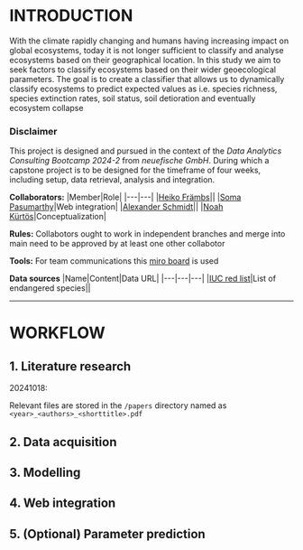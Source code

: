 # __INTRODUCTION__

With the climate rapidly changing and humans having increasing impact on global ecosystems, today it is not longer sufficient to classify and analyse ecosystems based on their geographical location. In this study we aim to seek factors to classify ecosystems based on their wider geoecological parameters. The goal is to create a classifier that allows us to dynamically classify ecosystems to predict expected values as i.e. species richness, species extinction rates, soil status, soil detioration and eventually ecosystem collapse <br>

### Disclaimer

This project is designed and pursued in the context of the *Data Analytics Consulting Bootcamp 2024-2* from *neuefische GmbH*. During which a capstone project is to be designed for the timeframe of four weeks, including setup, data retrieval, analysis and integration.

**Collaborators:** 
|Member|Role|
|---|---|
|[Heiko Främbs](https://github.com/HeikoFrae)||
|[Soma	Pasumarthy](https://github.com/pasumaso/pasumaso)|Web integration|
|[Alexander Schmidt](https://github.com/aschmidtphil/aschmidtphil)||
|[Noah Kürtös](https://github.com/NoahKuertoes)|Conceptualization|

**Rules:** Collabotors ought to work in independent branches and merge into main need to be approved by at least one other collabotor

**Tools:** For team communications this [miro board](https://miro.com/app/board/uXjVLRd7MDI=/?share_link_id=695364651737) is used

**Data sources**
|Name|Content|Data URL|
|---|---|---|
|[IUC red list](https://www.iucnredlist.org/)|List of endangered species||

---

# __WORKFLOW__

## 1. Literature research

20241018: 

Relevant files are stored in the `/papers` directory named as `<year>_<authors>_<shorttitle>.pdf` 


## 2. Data acquisition

## 3. Modelling 

## 4. Web integration

## 5. (Optional) Parameter prediction


